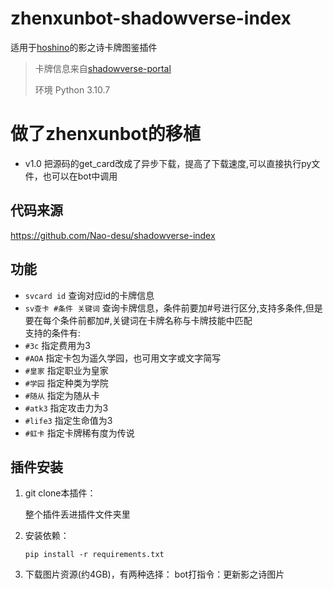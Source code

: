 # zhenxunbot-shadowverse-index
适用于[hoshino](https://github.com/Ice9Coffee/HoshinoBot)的影之诗卡牌图鉴插件
> 卡牌信息来自[shadowverse-portal](https://shadowverse-portal.com/?lang=zh-tw)
> 
> 环境 Python 3.10.7
# 做了zhenxunbot的移植
- v1.0 把源码的get_card改成了异步下载，提高了下载速度,可以直接执行py文件，也可以在bot中调用
## 代码来源

https://github.com/Nao-desu/shadowverse-index

## 功能
- `svcard id` 查询对应id的卡牌信息  
- `sv查卡 #条件 关键词` 查询卡牌信息，条件前要加#号进行区分,支持多条件,但是要在每个条件前都加#,关键词在卡牌名称与卡牌技能中匹配  
 支持的条件有:  
- `#3c` 指定费用为3  
- `#AOA` 指定卡包为遥久学园，也可用文字或文字简写  
- `#皇家` 指定职业为皇家  
- `#学园` 指定种类为学院  
- `#随从` 指定为随从卡  
- `#atk3` 指定攻击力为3  
- `#life3` 指定生命值为3  
- `#虹卡` 指定卡牌稀有度为传说

## 插件安装
1. git clone本插件：

    整个插件丢进插件文件夹里
2. 安装依赖：
    ```
    pip install -r requirements.txt
    ```
3. 下载图片资源(约4GB)，有两种选择：
    bot打指令：更新影之诗图片
